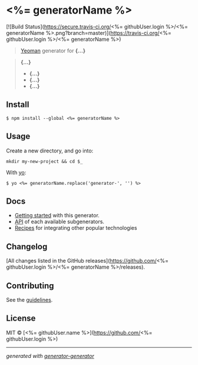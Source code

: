 # <%= generatorName %>

[![Build Status](https://secure.travis-ci.org/<%= githubUser.login %>/<%= generatorName %>.png?branch=master)](https://travis-ci.org/<%= githubUser.login %>/<%= generatorName %>)

> [Yeoman](http://yeoman.io) generator for **{...}**

> **{...}**
> * **{...}**
> * **{...}**
> * **{...}**


## Install

```
$ npm install --global <%= generatorName %>
```


## Usage

Create a new directory, and go into:
```
mkdir my-new-project && cd $_
```

With [yo](https://github.com/yeoman/yo):

```
$ yo <%= generatorName.replace('generator-', '') %>
```


## Docs

* [Getting started](docs/README.md) with this generator.
* [API](docs/recipes/README.md) of each available subgenerators.
* [Recipes](docs/recipes/README.md) for integrating other popular technologies


## Changelog

[All changes listed in the GitHub releases](https://github.com/<%= githubUser.login %>/<%= generatorName %>/releases).


## Contributing

See the [guidelines](CONTRIBUTING.md).


## License

MIT © [<%= githubUser.name %>](https://github.com/<%= githubUser.login %>)


***
*generated with [generator-generator](https://github.com/yeoman/generator-generator)*
